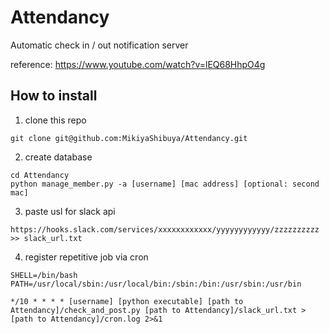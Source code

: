 # Attendancy
Automatic check in / out notification server

reference: https://www.youtube.com/watch?v=lEQ68HhpO4g

## How to install

1. clone this repo
```
git clone git@github.com:MikiyaShibuya/Attendancy.git
```

2. create database
```
cd Attendancy
python manage_member.py -a [username] [mac address] [optional: second mac]
```

3. paste usl for slack api
```
https://hooks.slack.com/services/xxxxxxxxxxxx/yyyyyyyyyyyy/zzzzzzzzzz >> slack_url.txt
```

4. register repetitive job via cron
```
SHELL=/bin/bash
PATH=/usr/local/sbin:/usr/local/bin:/sbin:/bin:/usr/sbin:/usr/bin
  
*/10 * * * * [username] [python executable] [path to Attendancy]/check_and_post.py [path to Attendancy]/slack_url.txt > [path to Attendancy]/cron.log 2>&1
```
